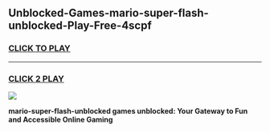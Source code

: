 
## Unblocked-Games-mario-super-flash-unblocked-Play-Free-4scpf
<h3>
<a href="https://premium76.site?title=mario-super-flash-unblocked&ref=21A">CLICK TO PLAY</a></h3>
<hr>

<h3>
<a href="https://premium76.site?title=mario-super-flash-unblocked&ref=21A">CLICK 2 PLAY</a>
  
</h3>

<a href="https://premium76.site?title=mario-super-flash-unblocked&ref=21A"><img src="https://clearcache.store/games.png"></a>


**mario-super-flash-unblocked games unblocked: Your Gateway to Fun and Accessible Online Gaming**

